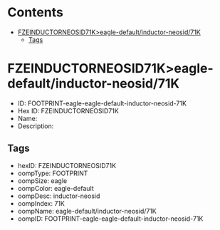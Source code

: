 



Contents
========

* [FZEINDUCTORNEOSID71K>eagle-default/inductor-neosid/71K](#fzeinductorneosid71keagle-defaultinductor-neosid71k)
	* [Tags](#tags)

# FZEINDUCTORNEOSID71K>eagle-default/inductor-neosid/71K

- ID: FOOTPRINT-eagle-eagle-default-inductor-neosid-71K
- Hex ID: FZEINDUCTORNEOSID71K
- Name: 
- Description: 

## Tags

- hexID: FZEINDUCTORNEOSID71K
- oompType: FOOTPRINT
- oompSize: eagle
- oompColor: eagle-default
- oompDesc: inductor-neosid
- oompIndex: 71K
- oompName: eagle-default/inductor-neosid/71K
- oompID: FOOTPRINT-eagle-eagle-default-inductor-neosid-71K
